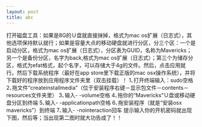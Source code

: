 ```yaml
---
layout: post
title: abc
---
```


打开磁盘工具：如果是8G的Ｕ盘就直接抹掉，格式为mac os扩展（日志式），其他选项保持默认就行；如果是容量大点的移动硬盘就进行分区，分三个区：一个是启动分区，格式为mac os扩展（日志式），分区表为GUID，名称为Mavericks；另一个是备份分区，名字为back,格式为mac os扩展（日志式）；第三个为储存分区，格式为efat格式，起个名字，可以存储大于4g的文件。然后，点击应用就行。然后下载系统程序（最好在app store里下载正版的mac osx操作系统），并将下载好的程序放到应用程序文件夹里（双击挂载）！
1､打开终端输入：sudo空格
2､拖文件“createinstallmedia”（位于安装程序右键－显示包文件－contents－resources文件夹里） 
3､输入- -volume空格
4､拖你的“Mavericks”Ｕ盘或移动硬盘分区到终端
5､输入- -applicationpath空格
6､拖安装程序（就是“安装osx mavericks”）到终端
7､输入- -nointeraction回车
提示输入你的开机密码就出现下图，然后等；当出现第二图时就大功告成了！！